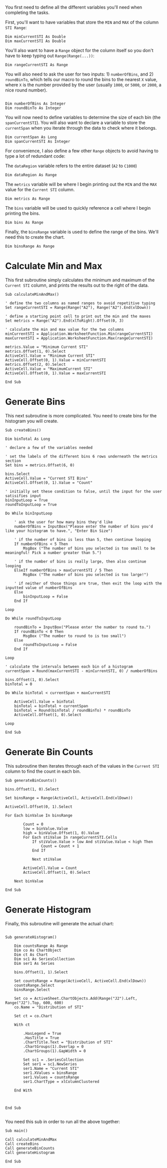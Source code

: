 You first need to define all the different variables you'll need when completing the tasks.

First, you'll want to have variables that store the `MIN` and `MAX` of the column `STI Range`:

```
Dim minCurrentSTI As Double
Dim maxCurrentSTI As Double
```

You'll also want to have a `Range` object for the column itself so you don't have to keep typing out `Range(Range(...))`:

```
Dim rangeCurrentSTI As Range
```

You will also need to ask the user for two inputs: 1) `numberOfBins`, and 2) `roundBinTo`, which tells our macro to round the bins to the nearest `X` value, where `X` is the number provided by the user (usually `1000`, or `5000`, or `2000`, a nice round number).

```

Dim numberOfBins As Integer
Dim roundBinTo As Integer
```

You will now need to define variables to determine the size of each bin (the `spanCurrentSTI`). You will also want to declare a variable to store the `currentSpan` when you iterate through the data to check where it belongs.

```
Dim currentSpan As Long
Dim spanCurrentSTI As Integer
```

For convenience, I also define a few other `Range` objects to avoid having to type a lot of redundant code:

The `dataRegion` variable refers to the entire dataset (`A2` to `C1000`)

```
Dim dataRegion As Range
```

The `metrics` variable will be where I begin printing out the `MIN` and the `MAX` value for the `Current STI` column.

```
Dim metrics As Range
```

The `bins` variable will be used to quickly reference a cell where I begin printing the bins.

```
Dim bins As Range
```

Finally, the `binsRange` variable is used to define the range of the bins. We'll need this to create the chart. 

```
Dim binsRange As Range
```
# Calculate Min and Max
This first subroutine simply calculates the minimum and maximum of the `Current STI` column, and prints the results out to the right of the data. 

```
Sub calculateMinAndMax()

' define the two columns as named ranges to avoid repetitive typing
Set rangeCurrentSTI = Range(Range("A2"), Range("A2").End(xlDown))

' define a starting point cell to print out the min and the maxes
Set metrics = Range("A2").End(xlToRight).Offset(0, 3)

' calculate the min and max value for the two columns
minCurrentSTI = Application.WorksheetFunction.Min(rangeCurrentSTI)
maxCurrentSTI = Application.WorksheetFunction.Max(rangeCurrentSTI)

metrics.Value = "Minimum Current STI"
metrics.Offset(1, 0).Select
ActiveCell.Value = "Minimum Current STI"
ActiveCell.Offset(0, 1).Value = minCurrentSTI
metrics.Offset(2, 0).Select
ActiveCell.Value = "MaximumCurrent STI"
ActiveCell.Offset(0, 1).Value = maxCurrentSTI

End Sub
```

# Generate Bins
This next subroutine is more complicated. You need to create bins for the histogram you will create.

```
Sub createBins()

Dim binTotal As Long

' declare a few of the variables needed

' set the labels of the different bins 6 rows underneath the metrics section
Set bins = metrics.Offset(6, 0)

bins.Select
ActiveCell.Value = "Current STI Bins"
ActiveCell.Offset(0, 1).Value = "Count"

' initially set these condition to false, until the input for the user satisifies input
binInputLoop = True
roundToInputLoop = True

Do While binInputLoop
    
    ' ask the user for how many bins they'd like
    numberOfBins = InputBox("Please enter the number of bins you'd like your histogram to have.", "Enter Bin Size")
    
    ' if the number of bins is less than 5, then continue looping
    If numberOfBins < 5 Then
        MsgBox ("The number of bins you selected is too small to be meaningful! Pick a number greater than 5.")

    ' if the number of bins is really large, then also continue looping
    ElseIf numberOfBins > maxCurrentSTI / 5 Then
        MsgBox ("The number of bins you selected is too large!")
    
    ' if neither of those things are true, then exit the loop with the inputted value of numberOfBins
    Else
        binInputLoop = False
    End If

Loop

Do While roundToInputLoop
    
    roundBinTo = InputBox("Please enter the number to round to.")
    If roundBinTo < 0 Then
        MsgBox ("The number to round to is too small")
    Else
        roundToInputLoop = False
    End If

Loop

' calculate the intervals between each bin of a histogram
currentSpan = Round(maxCurrentSTI - minCurrentSTI, 0) / numberOfBins

bins.Offset(1, 0).Select
binTotal = 0

Do While binTotal < currentSpan + maxCurrentSTI
    
    ActiveCell.Value = binTotal
    binTotal = binTotal + currentSpan
    binTotal = Round(binTotal / roundBinTo) * roundBinTo
    ActiveCell.Offset(1, 0).Select

Loop

End Sub

```

# Generate Bin Counts
This subroutine then iterates through each of the values in the `Current STI` column to find the count in each bin. 


```
Sub generateBinCounts()
 
bins.Offset(1, 0).Select
 
Set binsRange = Range(ActiveCell, ActiveCell.End(xlDown))
 
ActiveCell.Offset(0, 1).Select
 
For Each binValue In binsRange
 
        Count = 0
        low = binValue.Value
        high = binValue.Offset(1, 0).Value
        For Each stiValue In rangeCurrentSTI.Cells
            If stiValue.Value > low And stiValue.Value < high Then
                Count = Count + 1
            End If
 
            Next stiValue
 
        ActiveCell.Value = Count
        ActiveCell.Offset(1, 0).Select
 
    Next binValue
 
End Sub
```
# Generate Histogram
Finally, this subroutine will generate the actual chart:

```

Sub generateHistogram()
 
    Dim countsRange As Range
    Dim co As ChartObject
    Dim ct As Chart
    Dim sc1 As SeriesCollection
    Dim ser1 As Series
 
    bins.Offset(1, 1).Select
 
    Set countsRange = Range(ActiveCell, ActiveCell.End(xlDown))
    countsRange.Select
    binsRange.Select
   
    Set co = ActiveSheet.ChartObjects.Add(Range("J2").Left, Range("J2").Top, 600, 600)
    co.Name = "Distribution of STI"
 
    Set ct = co.Chart
   
    With ct
 
        .HasLegend = True
        .HasTitle = True
        .ChartTitle.Text = "Distribution of STI"
        .ChartGroups(1).Overlap = 0
        .ChartGroups(1).GapWidth = 0
 
        Set sc1 = .SeriesCollection
        Set ser1 = sc1.NewSeries
        ser1.Name = "Current STI"
        ser1.XValues = binsRange
        ser1.Values = countsRange
        ser1.ChartType = xlColumnClustered
       
    End With
 
 
 
End Sub
 
```


You need this sub in order to run all the above together:

```
Sub main()

Call calculateMinAndMax
Call createBins
Call generateBinCounts
Call generateHistogram

End Sub
```